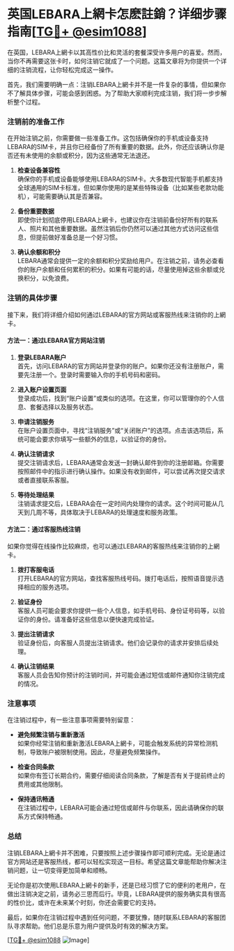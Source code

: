 # 英国LEBARA上網卡怎麽註銷？详细步骤指南[[TG💪+ @esim1088](https://t.me/s/esim1088)]

在英国，LEBARA上網卡以其高性价比和灵活的套餐深受许多用户的喜爱。然而，当你不再需要这张卡时，如何注销它就成了一个问题。这篇文章将为你提供一个详细的注销流程，让你轻松完成这一操作。

首先，我们需要明确一点：注销LEBARA上網卡并不是一件复杂的事情，但如果你不了解具体步骤，可能会感到困惑。为了帮助大家顺利完成注销，我们将一步步解析整个过程。

### 注销前的准备工作

在开始注销之前，你需要做一些准备工作。这包括确保你的手机或设备支持LEBARA的SIM卡，并且你已经备份了所有重要的数据。此外，你还应该确认你是否还有未使用的余额或积分，因为这些通常无法退还。

1. **检查设备兼容性**  
   确保你的手机或设备能够使用LEBARA的SIM卡。大多数现代智能手机都支持全球通用的SIM卡标准，但如果你使用的是某些特殊设备（比如某些老款功能机），可能需要确认其是否兼容。

2. **备份重要数据**  
   即使你计划彻底停用LEBARA上網卡，也建议你在注销前备份好所有的联系人、照片和其他重要数据。虽然注销后你仍然可以通过其他方式访问这些信息，但提前做好准备总是一个好习惯。

3. **确认余额和积分**  
   LEBARA通常会提供一定的余额和积分奖励给用户。在注销之前，请务必查看你的账户余额和任何累积的积分。如果有可能的话，尽量使用掉这些余额或兑换积分，以免浪费。

### 注销的具体步骤

接下来，我们将详细介绍如何通过LEBARA的官方网站或客服热线来注销你的上網卡。

#### 方法一：通过LEBARA官方网站注销

1. **登录LEBARA账户**  
   首先，访问LEBARA的官方网站并登录你的账户。如果你还没有注册账户，需要先注册一个。登录时需要输入你的手机号码和密码。

2. **进入账户设置页面**  
   登录成功后，找到“账户设置”或类似的选项。在这里，你可以管理你的个人信息、套餐选择以及服务状态。

3. **申请注销服务**  
   在账户设置页面中，寻找“注销服务”或“关闭账户”的选项。点击该选项后，系统可能会要求你填写一些额外的信息，以验证你的身份。

4. **确认注销请求**  
   提交注销请求后，LEBARA通常会发送一封确认邮件到你的注册邮箱。你需要按照邮件中的指示进行确认操作。如果没有收到邮件，可以尝试再次提交请求或者直接联系客服。

5. **等待处理结果**  
   注销请求提交后，LEBARA会在一定时间内处理你的请求。这个时间可能从几天到几周不等，具体取决于LEBARA的处理速度和服务政策。

#### 方法二：通过客服热线注销

如果你觉得在线操作比较麻烦，也可以通过LEBARA的客服热线来注销你的上網卡。

1. **拨打客服电话**  
   打开LEBARA的官方网站，查找客服热线号码。拨打电话后，按照语音提示选择相应的服务选项。

2. **验证身份**  
   客服人员可能会要求你提供一些个人信息，如手机号码、身份证号码等，以验证你的身份。请准备好这些信息以便快速完成验证。

3. **提出注销请求**  
   验证身份后，向客服人员提出注销请求。他们会记录你的请求并安排后续处理。

4. **确认注销结果**  
   客服人员会告知你预计的注销时间，并可能会通过短信或邮件通知你注销完成的情况。

### 注意事项

在注销过程中，有一些注意事项需要特别留意：

- **避免频繁注销与重新激活**  
  如果你经常注销和重新激活LEBARA上網卡，可能会触发系统的异常检测机制，导致账户被限制使用。因此，尽量避免频繁操作。

- **检查合同条款**  
  如果你有签订长期合约，需要仔细阅读合同条款，了解是否有关于提前终止的费用或其他限制。

- **保持通讯畅通**  
  在注销过程中，LEBARA可能会通过短信或邮件与你联系，因此请确保你的联系方式保持畅通。

### 总结

注销LEBARA上網卡并不困难，只要按照上述步骤操作即可顺利完成。无论是通过官方网站还是客服热线，都可以轻松实现这一目标。希望这篇文章能帮助你解决注销问题，让一切变得更加简单和顺畅。

无论你是初次使用LEBARA上網卡的新手，还是已经习惯了它的便利的老用户，在做出注销决定之前，请务必三思而后行。毕竟，LEBARA提供的服务确实具有很高的性价比，或许在未来某个时刻，你还会需要它的支持。

最后，如果你在注销过程中遇到任何问题，不要犹豫，随时联系LEBARA的客服团队寻求帮助。他们总是乐意为用户提供及时有效的解决方案。

[[TG💪+ @esim1088](https://t.me/s/esim1088) ![Image](https://i.postimg.cc/4NQfJmqS/Snipaste-2025-05-13-00-14-12.png)]